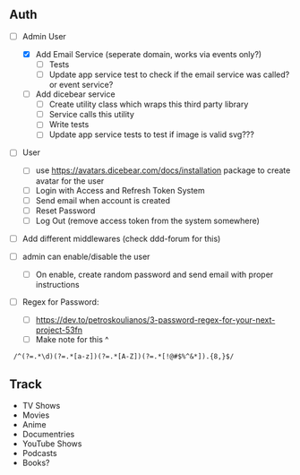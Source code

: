 ## Auth

- [ ] Admin User

  - [x] Add Email Service (seperate domain, works via events only?)
    - [ ] Tests
    - [ ] Update app service test to check if the email service was called? or event service?
  - [ ] Add dicebear service
    - [ ] Create utility class which wraps this third party library
    - [ ] Service calls this utility
    - [ ] Write tests
    - [ ] Update app service tests to test if image is valid svg???

- [ ] User

  - [ ] use https://avatars.dicebear.com/docs/installation package to create avatar for the user
  - [ ] Login with Access and Refresh Token System
  - [ ] Send email when account is created
  - [ ] Reset Password
  - [ ] Log Out (remove access token from the system somewhere)

- [ ] Add different middlewares (check ddd-forum for this)
- [ ] admin can enable/disable the user

  - [ ] On enable, create random password and send email with proper instructions

- [ ] Regex for Password:
  - [ ] https://dev.to/petroskoulianos/3-password-regex-for-your-next-project-53fn
  - [ ] Make note for this ^

```
 /^(?=.*\d)(?=.*[a-z])(?=.*[A-Z])(?=.*[!@#$%^&*]).{8,}$/
```

## Track

- TV Shows
- Movies
- Anime
- Documentries
- YouTube Shows
- Podcasts
- Books?
